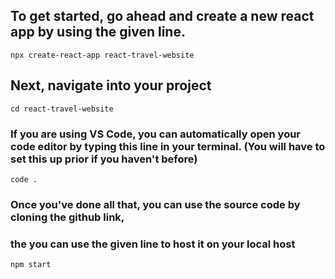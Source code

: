 ## To get started, go ahead and create a new react app by using the given line.

```npx create-react-app react-travel-website```

## Next, navigate into your project

```cd react-travel-website```

### If you are using VS Code, you can automatically open your code editor by typing this line in your terminal. (You will have to set this up prior if you haven't before)

```code .```

### Once you've done all that, you can use the source code by cloning the github link,
### the you can use the given line to host it on your local host

```npm start```
